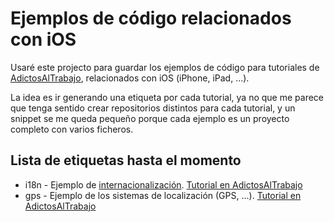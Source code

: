 # Ejemplos de código relacionados con iOS #

Usaré este projecto para guardar los ejemplos de código para tutoriales de [AdictosAlTrabajo](http://www.adictosaltrabajo.com), relacionados con iOS (iPhone, iPad, ...).

La idea es ir generando una etiqueta por cada tutorial, ya no que me parece que tenga sentido crear repositorios distintos para cada tutorial, y un snippet se me queda pequeño porque cada ejemplo es un proyecto completo con varios ficheros.


## Lista de etiquetas hasta el momento ##

* i18n - Ejemplo de [internacionalización](http://kcy.me/81r8). [Tutorial en AdictosAlTrabajo](http://kcy.me/83de)
* gps - Ejemplo de los sistemas de localización (GPS, ...). [Tutorial en AdictosAlTrabajo](http://kcy.me/85hr)



